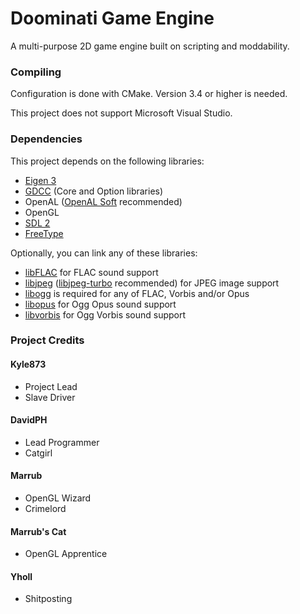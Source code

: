 Doominati Game Engine
=====================

A multi-purpose 2D game engine built on scripting and moddability.

### Compiling

Configuration is done with CMake. Version 3.4 or higher is needed.

This project does not support Microsoft Visual Studio.

### Dependencies

This project depends on the following libraries:

- [Eigen 3](http://eigen.tuxfamily.org/index.php?title=Main_Page)
- [GDCC](https://github.com/DavidPH/GDCC) (Core and Option libraries)
- OpenAL ([OpenAL Soft](http://kcat.strangesoft.net/openal.html) recommended)
- OpenGL
- [SDL 2](http://libsdl.org/download-2.0.php)
- [FreeType](https://www.freetype.org/download.html)

Optionally, you can link any of these libraries:

- [libFLAC](https://xiph.org/flac/download.html) for FLAC sound support
- [libjpeg](http://www.ijg.org/) ([libjpeg-turbo](http://libjpeg-turbo.virtualgl.org/) recommended) for JPEG image support
- [libogg](https://www.xiph.org/downloads/) is required for any of FLAC, Vorbis and/or Opus
- [libopus](http://opus-codec.org/downloads/) for Ogg Opus sound support
- [libvorbis](https://www.xiph.org/downloads/) for Ogg Vorbis sound support


### Project Credits

#### Kyle873
- Project Lead
- Slave Driver

#### DavidPH
- Lead Programmer
- Catgirl

#### Marrub
- OpenGL Wizard
- Crimelord

#### Marrub's Cat
- OpenGL Apprentice

#### Yholl
- Shitposting
